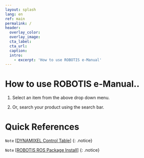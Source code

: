 ```yaml
---
layout: splash
lang: en
ref: main
permalink: /
header:
  overlay_color:
  overlay_image:
  cta_label:
  cta_url:
  caption:
  intro:
    - excerpt: 'How to use ROBOTIS e-Manual'
---
```


# How to use ROBOTIS e-Manual..

1. Select an item from the above drop down menu.

2. Or, search your product using the search bar.

# Quick References


`Note` [[DYNAMIXEL Control Table]]
{: .notice}

`Note` [[ROBOTIS ROS Package Install]]
{: .notice}

[DYNAMIXEL Control Table]: /emanual/docs/en/dxl/x/xh430-w210/#control-table

[ROBOTIS ROS Package Install]: /emanual/docs/en/platform/thormang3/thormang3_ros_packages/#thormang3-ros-packages
